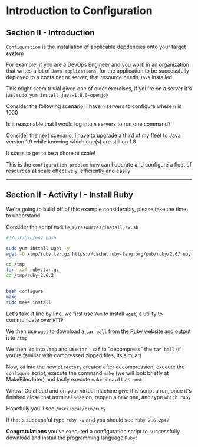 # Introduction to Configuration

## Section II - Introduction

`Configuration` is the installation of applicable depdencies onto your target system

For example, if you are a DevOps Engineer and you work in an organization that 
writes a lot of `Java applications`, for the application to be successfully deployed to a container or server,
that resource needs `Java` installed!

This might seem trivial given one of older exercises, if you're on a server it's just 
`sudo yum install java-1.8.0-openjdk`

Consider the following scenario, I have `n` servers to configure where
`n` is 1000

Is it reasonable that I would log into `n` servers to run one command?
 
Consider the next scenario, I have to upgrade a third of my fleet to Java version 1.9 while
knowing which one(s) are still on 1.8

It starts to get to be a chore at scale!

This is the `configuration problem` how can I operate and configure a fleet of resources at scale effectively,
efficiently and easily


---


## Section II - Activity I - Install Ruby

We're going to build off of this example considerably, please take the time to understand

Consider the script ``Module_E/resources/install_sw.sh``

``` bash
#!/usr/bin/env bash

sudo yum install wget -y
wget -O /tmp/ruby.tar.gz https://cache.ruby-lang.org/pub/ruby/2.6/ruby-2.6.2.tar.gz

cd /tmp
tar -xzf ruby.tar.gz
cd /tmp/ruby-2.6.2


bash configure
make
sudo make install
```

Let's take it line by line, we first use `Yum` to install `wget`, a utility to communicate over `HTTP`

We then use `wget` to download a `tar ball` from the Ruby website and output it to `/tmp`

We then, `cd` into `/tmp` and use `tar -xzf` to "decompress" the `tar ball` 
(if you're familiar with compressed zipped files, its similar)

Now, `cd` into the new `directory` created after decompression, execute the `configure` script,
execute the command `make` (we will look briefly at MakeFiles later) and lastly execute `make install` as `root`

Whew! Go ahead and on your virtual machine give this script a run, once it's finished close that terminal session,
reopen a new one, and type `which ruby`

Hopefully you'll see `/usr/local/bin/ruby`

If that's successful type `ruby -v` and you should see `ruby 2.6.2p47`

**Congratulations** you've executed a configuration script to successfully download and install 
the programming language `Ruby`!
